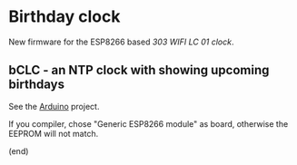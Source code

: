 # Birthday clock

New firmware for the ESP8266 based _303 WIFI LC 01 clock_.

## bCLC - an NTP clock with showing upcoming birthdays

See the [Arduino](bCLC) project.

If you compiler, chose "Generic ESP8266 module" as board, otherwise the EEPROM will not match.

(end)

